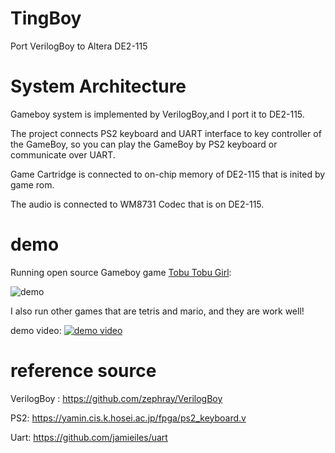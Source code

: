 # TingBoy

Port VerilogBoy to Altera DE2-115

# System Architecture

Gameboy system is implemented by VerilogBoy,and I port it to DE2-115.

The project connects PS2 keyboard and UART interface to key controller of the GameBoy, so you can play the GameBoy by PS2 keyboard or communicate over UART.


Game Cartridge is connected to on-chip memory of DE2-115 that is inited by game rom.

The audio is connected to WM8731 Codec that is on DE2-115.

# demo

Running open source Gameboy game [Tobu Tobu Girl](http://tangramgames.dk/tobutobugirl/):

![demo](https://github.com/strong-Ting/VerilogBoyDE2-115/blob/main/doc/tobu.jpg?raw=true)

I also run other games that are tetris and mario, and they are work well!

demo video:
[![demo video](https://github.com/strong-Ting/VerilogBoyDE2-115/blob/main/doc/tobu.jpg?raw=true)](https://www.youtube.com/watch?v=els84fNxumY)

# reference source

VerilogBoy : https://github.com/zephray/VerilogBoy

PS2: https://yamin.cis.k.hosei.ac.jp/fpga/ps2_keyboard.v

Uart: https://github.com/jamieiles/uart